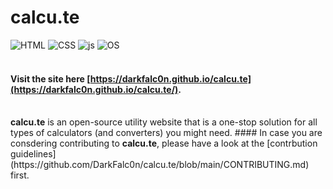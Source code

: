 # calcu.te
![HTML](https://img.shields.io/badge/HTML5-E34F26.svg?style=for-the-badge&logo=HTML5&logoColor=white)
![CSS](https://img.shields.io/badge/CSS3-1572B6.svg?style=for-the-badge&logo=CSS3&logoColor=white)
![js](https://img.shields.io/badge/JavaScript-F7DF1E.svg?style=for-the-badge&logo=JavaScript&logoColor=black)
![OS](https://img.shields.io/badge/Open%20Source%20Initiative-3DA639.svg?style=for-the-badge&logo=Open-Source-Initiative&logoColor=white)
<br><br>
#### Visit the site here [https://darkfalc0n.github.io/calcu.te](https://darkfalc0n.github.io/calcu.te/).
<br>
<b>calcu.te</b> is an open-source utility website that is a one-stop solution for all types of calculators (and converters) you might need. 
#### In case you are consdering contributing to <b>calcu.te</b>, please have a look at the [contrbution guidelines](https://github.com/DarkFalc0n/calcu.te/blob/main/CONTRIBUTING.md) first.



